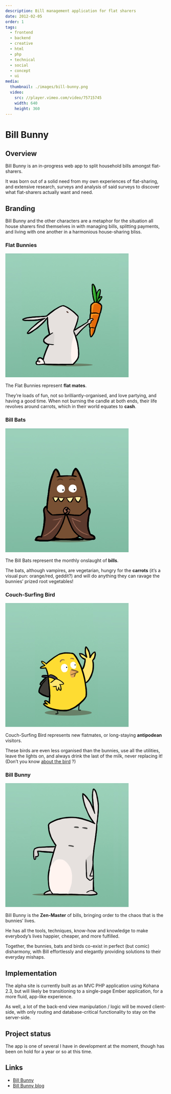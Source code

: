 ```yaml
---
description: Bill management application for flat sharers
date: 2012-02-05
order: 1
tags:
  - frontend
  - backend
  - creative
  - html
  - php
  - technical
  - social
  - concept
  - ui
media:
  thumbnail: ./images/bill-bunny.png
  video:
    src: //player.vimeo.com/video/75715745
    width: 640
    height: 360
---
```


# Bill Bunny

## Overview

Bill Bunny is an in-progress web app to split household bills amongst flat-sharers.

It was born out of a solid need from my own experiences of flat-sharing, and extensive research, surveys and analysis of said surveys to discover what flat-sharers actually want and need.

## Branding

Bill Bunny and the other characters are a metaphor for the situation all house sharers find themselves in with managing bills, splitting payments, and living with one another in a harmonious house-sharing bliss.

### Flat Bunnies

![](./images/flat-bunny.png "flat bunny")

The Flat Bunnies represent **flat mates**.

They’re loads of fun, not so brilliantly-organised, and love partying, and having a good time. When not burning the candle at both ends, their life revolves around carrots, which in their world equates to **cash**.

### Bill Bats

![](./images/bill-bat.png "bill bat")

The Bill Bats represent the monthly onslaught of **bills**.

The bats, although vampires, are vegetarian, hungry for the **carrots** (it’s a visual pun: orange/red, geddit?) and will do anything they can ravage the bunnies’ prized root vegetables!

### Couch-Surfing Bird

![](./images/couch-surfing-bird.png "couch-surfing-bird")

Couch-Surfing Bird represents new flatmates, or long-staying **antipodean** visitors.

These birds are even less organised than the bunnies, use all the utilities, leave the lights on, and always drink the last of the milk, never replacing it! (Don’t you know [about the bird](https://youtube.com/watch?v=ho17gqToEWA) ?)

### Bill Bunny

![](./images/bill-bunny.png "bill bunny")

Bill Bunny is the **Zen-Master** of bills, bringing order to the chaos that is the bunnies’ lives.

He has all the tools, techniques, know-how and knowledge to make everybody’s lives happier, cheaper, and more fulfilled.

Together, the bunnies, bats and birds co-exist in perfect (but comic) disharmony, with Bill effortlessly and elegantly providing solutions to their everyday mishaps.

## Implementation

The alpha site is currently built as an MVC PHP application using Kohana 2.3, but will likely be transitioning to a single-page Ember application, for a more fluid, app-like experience.

As well, a lot of the back-end view manipulation / logic will be moved client-side, with only routing and database-critical functionality to stay on the server-side.

## Project status

The app is one of several I have in development at the moment, though has been on hold for a year or so at this time.

## Links

- [Bill Bunny](http://billbunny.com/)
- [Bill Bunny blog](http://blog.billbunny.com/)

